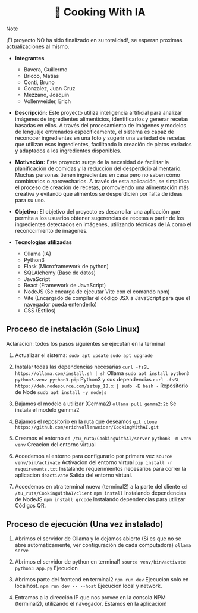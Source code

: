 # <h1 style="text-align: center"> :cake: Cooking With IA </h1>

> [!NOTE]
> ¡El proyecto NO ha sido finalizado en su totalidad!, se esperan proximas actualizaciones al mismo.

- **Integrantes** 
  - Bavera, Guillermo
  - Bricco, Matias
  - Conti, Bruno
  - Gonzalez, Juan Cruz
  - Mezzano, Joaquin
  - Vollenweider, Erich

- **Descripción:** Este proyecto utiliza inteligencia artificial para analizar imágenes de ingredientes alimenticios, identificarlos y generar recetas basadas en ellos. A través del procesamiento de imágenes y modelos de lenguaje entrenados específicamente, el sistema es capaz de reconocer ingredientes en una foto y sugerir una variedad de recetas que utilizan esos ingredientes, facilitando la creación de platos variados y adaptados a los ingredientes disponibles.

- **Motivación:** Este proyecto surge de la necesidad de facilitar la planificación de comidas y la reducción del desperdicio alimentario. Muchas personas tienen ingredientes en casa pero no saben cómo combinarlos o aprovecharlos. A través de esta aplicación, se simplifica el proceso de creación de recetas, promoviendo una alimentación más creativa y evitando que alimentos se desperdicien por falta de ideas para su uso.

- **Objetivo:** El objetivo del proyecto es desarrollar una aplicación que permita a los usuarios obtener sugerencias de recetas a partir de los ingredientes detectados en imágenes, utilizando técnicas de IA como el reconocimiento de imágenes.

- **Tecnologias utilizadas** 
    - Ollama (IA)
    - Python3 
    - Flask (Microframework de python)
    - SQLAlchemy (Base de datos)
    - JavaScript
    - React (Framework de JavaScript)
    - NodeJS (Se encarga de ejecutar Vite con el comando npm)
    - Vite (Encargado de compilar el código JSX a JavaScript para que el navegador pueda entenderlo)
    - CSS (Estilos)

## Proceso de instalación (Solo Linux) 
Aclaracion: todos los pasos siguientes se ejecutan en la terminal

1. Actualizar el sistema:
	`sudo apt update`
	`sudo apt upgrade`

2. Instalar todas las dependencias necesarias
	`curl -fsSL https://ollama.com/install.sh | sh` Ollama
	`sudo apt install python3 python3-venv python3-pip` Python3 y sus dependencias
	`curl -fsSL https://deb.nodesource.com/setup_18.x | sudo -E bash -` Repositorio de Node
	`sudo apt install -y nodejs`

3. Bajamos el modelo a utilizar (Gemma2)
	`ollama pull gemma2:2b` Se instala el modelo gemma2

4. Bajamos el repositorio en la ruta que deseamos
	`git clone https://github.com/erichvollenweider/CookingWithAI.git`

5. Creamos el entorno
	`cd /tu_ruta/CookingWithAI/server` 
	`python3 -m venv venv` Creacion del entorno virtual

6. Accedemos al entorno para configurarlo por primera vez
	`source venv/bin/activate` Activacion del entorno virtual 
	`pip install -r requirements.txt` Instalando requerimientos necesarios para correr la aplicacion
	`deactivate` Salida del entorno virtual.

7. Accedemos en otra terminal nueva (terminal2) a la parte del cliente
	`cd /tu_ruta/CookingWithAI/client`
	`npm install` Instalando dependencias de NodeJS
	`npm install qrcode` Instalando dependencias para utilizar Códigos QR.

## Proceso de ejecución (Una vez instalado)
1. Abrimos el servidor de Ollama y lo dejamos abierto (Si es que no se abre automaticamente, ver configuración de cada computadora)
	`ollama serve`

2. Abrimos el servidor de python en terminal1
	`source venv/bin/activate`
	`python3 app.py` Ejecucion

3. Abrimos parte del frontend en terminal2
	`npm run dev` Ejecucion solo en localhost. 
	`npm run dev -- --host` Ejecucion local y network. 

4. Entramos a la dirección IP que nos provee en la consola NPM (terminal2), utilizando el navegador. Estamos en la aplicacion!
